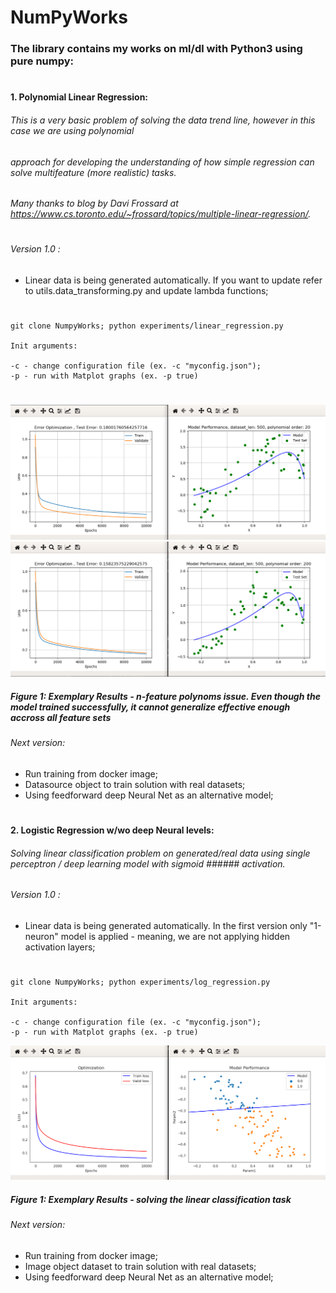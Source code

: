 # NumPyWorks

### The library contains my works on ml/dl with Python3 using pure numpy:
#
#

#### 1. Polynomial Linear Regression:

###### This is a very basic problem of solving the data trend line, however in this case we are using polynomial 
###### approach for developing the understanding of how simple regression can solve multifeature (more realistic) tasks. 
###### Many thanks to blog by Davi Frossard at https://www.cs.toronto.edu/~frossard/topics/multiple-linear-regression/. 
#
###### Version 1.0 :

- Linear data is being generated automatically. If you want to update refer to utils.data_transforming.py
and update lambda functions;
#

    git clone NumpyWorks; python experiments/linear_regression.py
    
    Init arguments:
    
    -c - change configuration file (ex. -c "myconfig.json");
    -p - run with Matplot graphs (ex. -p true)       

#
![alt text](https://github.com/space1panda/NumpyWorks/blob/master/assets/linreg2.png)
![alt text](https://github.com/space1panda/NumpyWorks/blob/master/assets/linregfixed.png)
##### Figure 1: Exemplary Results - n-feature polynoms issue. Even though the model trained successfully, it cannot generalize effective enough accross all feature sets 

###### Next version:

- Run training from docker image;
- Datasource object to train solution with real datasets;
- Using feedforward deep Neural Net as an alternative model;
#
#

#### 2. Logistic Regression w/wo deep Neural levels:

###### Solving linear classification problem on generated/real data using single perceptron / deep learning model with sigmoid ###### activation.

###### Version 1.0 :

- Linear data is being generated automatically. In the first version only "1-neuron" model is applied - meaning, we are not applying hidden activation layers;
#

    git clone NumpyWorks; python experiments/log_regression.py
    
    Init arguments:
    
    -c - change configuration file (ex. -c "myconfig.json");
    -p - run with Matplot graphs (ex. -p true) 
    

![alt text](https://github.com/space1panda/NumpyWorks/blob/master/assets/logreg.png)
##### Figure 1: Exemplary Results - solving the linear classification task
   
 ###### Next version:

- Run training from docker image;
- Image object dataset to train solution with real datasets;
- Using feedforward deep Neural Net as an alternative model;
#
#


